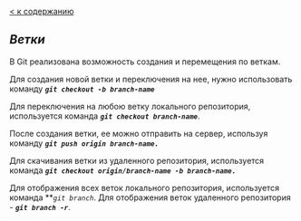[< к содержанию](readme.md)

## *Ветки*

В Git реализована возможность создания и перемещения по веткам. 

Для создания новой ветки и переключения на нее, нужно использовать команду ***`git checkout -b branch-name`***

Для переключения на любою ветку локального репозитория, используется команда ***`git checkout branch-name`***.

После создания ветки, ее можно отправить на сервер, используя команду ***`git push origin branch-name.`***

Для скачивания ветки из удаленного репозитория, используется команда ***`git checkout origin/branch-name -b branch-name.`***

Для отображения всех веток локального репозитория, используется команда ***`git branch`*. Для отображения веток удаленного репозитория - ***`git branch -r`***.